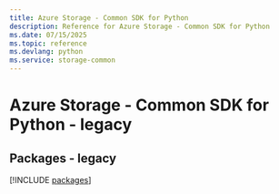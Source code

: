 ```yaml
---
title: Azure Storage - Common SDK for Python
description: Reference for Azure Storage - Common SDK for Python
ms.date: 07/15/2025
ms.topic: reference
ms.devlang: python
ms.service: storage-common
---
```

# Azure Storage - Common SDK for Python - legacy
## Packages - legacy
[!INCLUDE [packages](storage---common-index.md)]